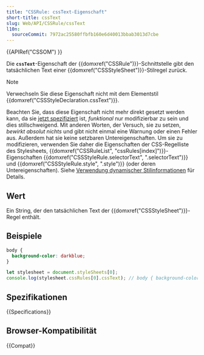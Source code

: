 ```yaml
---
title: "CSSRule: cssText-Eigenschaft"
short-title: cssText
slug: Web/API/CSSRule/cssText
l10n:
  sourceCommit: 7972ac25580ffbfb160e6d40013bbab3013d7cbe
---
```


{{APIRef("CSSOM") }}

Die **`cssText`**-Eigenschaft der {{domxref("CSSRule")}}-Schnittstelle gibt den tatsächlichen Text einer {{domxref("CSSStyleSheet")}}-Stilregel zurück.

> [!NOTE]
> Verwechseln Sie diese Eigenschaft nicht mit dem Elementstil
> {{domxref("CSSStyleDeclaration.cssText")}}.

Beachten Sie, dass diese Eigenschaft nicht mehr direkt gesetzt werden kann, da sie [jetzt spezifiziert](https://www.w3.org/TR/cssom-1/#changes-from-5-december-2013) ist, _funktional_ nur modifizierbar zu sein und dies stillschweigend. Mit anderen Worten, der Versuch, sie zu setzen, _bewirkt absolut nichts_ und gibt nicht einmal eine Warnung oder einen Fehler aus. Außerdem hat sie keine setzbaren Untereigenschaften. Um sie zu modifizieren, verwenden Sie daher die Eigenschaften der CSS-Regelliste des Stylesheets, {{domxref("CSSRuleList", "cssRules[index]")}}-Eigenschaften
{{domxref("CSSStyleRule.selectorText", ".selectorText")}} und
{{domxref("CSSStyleRule.style", ".style")}} (oder deren Untereigenschaften). Siehe [Verwendung dynamischer Stilinformationen](/de/docs/Web/API/CSS_Object_Model/Using_dynamic_styling_information) für Details.

## Wert

Ein String, der den tatsächlichen Text der {{domxref("CSSStyleSheet")}}-Regel enthält.

## Beispiele

```css
body {
  background-color: darkblue;
}
```

```js
let stylesheet = document.styleSheets[0];
console.log(stylesheet.cssRules[0].cssText); // body { background-color: darkblue; }
```

## Spezifikationen

{{Specifications}}

## Browser-Kompatibilität

{{Compat}}
